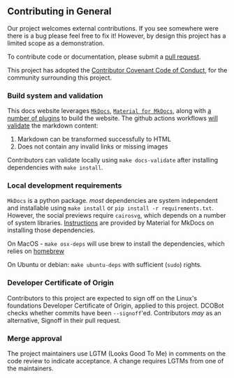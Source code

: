 ## Contributing in General
Our project welcomes external contributions.
If you see somewhere were there is a bug please feel free to fix it!
However, by design this project has a limited scope as a demonstration.

To contribute code or documentation, please submit a [pull request](https://github.com/aucloud/aucloud.github.io/pulls).

This project has adopted the [Contributor Covenant Code of Conduct](https://github.com/aucloud/aucloud.github.io/blob/main/CODE_OF_CONDUCT.md), for the community surrounding this project.

### Build system and validation
This docs website leverages [`MkDocs`](https://www.mkdocs.org/), [`Material for MkDocs`](https://squidfunk.github.io/mkdocs-material/), along with [a number of plugins](https://github.com/aucloud/aucloud.github.io/blob/main/requirements.txt) to build the website. The github actions workflows [will validate](https://github.com/aucloud/aucloud.github.io/actions/workflows/public_validation.yml) the markdown content:

1. Markdown can be transformed successfully to HTML
2. Does not contain any invalid links or missing images

Contributors can validate locally using `make docs-validate` after installing dependencies with `make install`.

### Local development requirements
`MkDocs` is a python package. *most* dependencies are system independent and installable using `make install` or `pip install -r requirements.txt`.
However, the social previews require `cairosvg`, which depends on a number of system libraries. [Instructions](https://squidfunk.github.io/mkdocs-material/setup/setting-up-social-cards/#linux) are provided by Material for MkDocs on installing those dependencies.

On MacOS - `make osx-deps` will use brew to install the dependencies, which relies on [homebrew](https://brew.sh/)

On Ubuntu or debian: `make ubuntu-deps` with sufficient (`sudo`) rights.

### Developer Certificate of Origin
Contributors to this project are expected to sign off on the Linux's foundations Developer Certificate of Origin, applied to this project.
DCOBot checks whether commits have been `--signoff`'ed. Contributors *may* as an alternative, Signoff in their pull request.

### Merge approval
The project maintainers use LGTM (Looks Good To Me) in comments on the code review to indicate acceptance. A change requires LGTMs from one of the maintainers.
